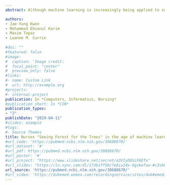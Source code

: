 ```yaml
---
abstract: Although machine learning is increasingly being applied to support clinical decision making, there is a significant gap in understanding what it is and how nurses should adopt it in practice. The purpose of this case study is to show how one application of machine learning may support nursing work and to discuss how nurses can contribute to improving its relevance and performance. Using data from 130 specialized hospitals with 101 766 patients with diabetes, we applied various advanced statistical methods (known as machine learning algorithms) to predict early readmission. The best-performing machine learning algorithm showed modest predictive ability with opportunities for improvement. Nurses can contribute to machine learning algorithms by (1) filling data gaps with nursing-relevant data that provide personalized context about the patient, (2) improving data preprocessing techniques, and (3) evaluating potential value in practice. These findings suggest that nurses need to further process the information provided by machine learning and apply "Wisdom-in-Action" to make appropriate clinical decisions. Nurses play a pivotal role in ensuring that machine learning algorithms are shaped by their unique knowledge of each patient's personalized context. By combining machine learning with unique nursing knowledge, nurses can provide more visibility to nursing work, advance nursing science, and better individualize patient care. Therefore, to successfully integrate and maximize the benefits of machine learning, nurses must fully participate in its development, implementation, and evaluation.

authors: 
- Jae-Yung Kwon
- Mohammad Ehsanul Karim
- Maxim Topaz
- Leanne M. Currie
  
#doi: ""
#featured: false
#image:
#  caption: 'Image credit: 
#  focal_point: "center"
#  preview_only: false
#links:
#- name: Custom Link
#  url: http://example.org
#projects:
#- internal-project
publication: In *Computers, Informatics, Nursing*
#publication_short: In *CIN*
publication_types:
- "2"
publishDate: "2019-04-11"
#slides: example
#tags:
#- Source Themes
title: Nurses "Seeing Forest for the Trees" in the age of machine learning
#url_code: 'https://pubmed.ncbi.nlm.nih.gov/30688670/'
#url_dataset: '#'
#url_pdf: https://pubmed.ncbi.nlm.nih.gov/30688670/
#url_poster: '#'
#url_project: "https://www.slideshare.net/secret/a3VIyDDSiF8ETx"
#url_slides: "https://ln.sync.com/dl/173b1ff50/7e8iu24x-8gzkwfaw-#c3s66p2j-wcnducyz"
url_source: 'https://pubmed.ncbi.nlm.nih.gov/30688670/'
#url_video: 'https://dukemed.webex.com/recordingservice/sites/duk#emed/recording/play/b0d1d4dddf304b0e9866fb29143f5ac2'
---
```



